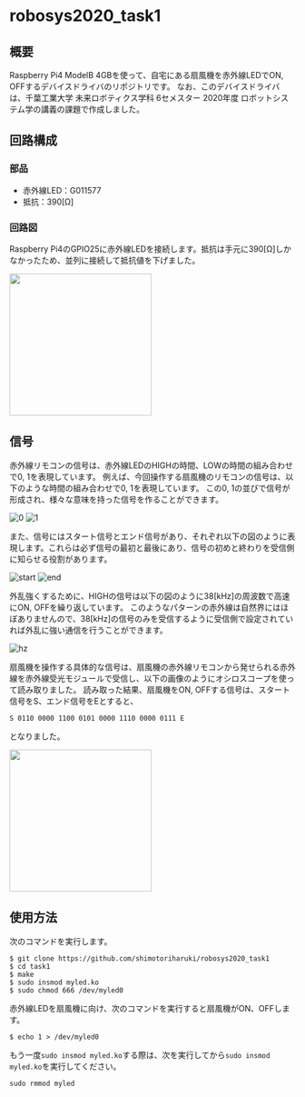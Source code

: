 # robosys2020_task1

## 概要

Raspberry Pi4 ModelB 4GBを使って、自宅にある扇風機を赤外線LEDでON, OFFするデバイスドライバのリポジトリです。
なお、このデバイスドライバは、千葉工業大学 未来ロボティクス学科 6セメスター 2020年度 ロボットシステム学の講義の課題で作成しました。

## 回路構成

### 部品

- 赤外線LED：G011577
- 抵抗：390[Ω]

### 回路図

Raspberry Pi4のGPIO25に赤外線LEDを接続します。抵抗は手元に390[Ω]しかなかったため、並列に接続して抵抗値を下げました。

<img src="https://github.com/shimotoriharuki/robosys2020_task1/blob/master/imgs/circuit.png" width="250">


## 信号

赤外線リモコンの信号は、赤外線LEDのHIGHの時間、LOWの時間の組み合わせで0, 1を表現しています。
例えば、今回操作する扇風機のリモコンの信号は、以下のような時間の組み合わせで0, 1を表現しています。
この0, 1の並びで信号が形成され、様々な意味を持った信号を作ることができます。

![0](https://github.com/shimotoriharuki/robosys2020_task1/blob/master/imgs/irremocon_0.png)
![1](https://github.com/shimotoriharuki/robosys2020_task1/blob/master/imgs/irremocon_1.png)

また、信号にはスタート信号とエンド信号があり、それぞれ以下の図のように表現します。これらは必ず信号の最初と最後にあり、信号の初めと終わりを受信側に知らせる役割があります。

![start](https://github.com/shimotoriharuki/robosys2020_task1/blob/master/imgs/irremocon_start.png)
![end](https://github.com/shimotoriharuki/robosys2020_task1/blob/master/imgs/irremocon_end.png)

外乱強くするために、HIGHの信号は以下の図のように38[kHz]の周波数で高速にON, OFFを繰り返しています。
このようなパターンの赤外線は自然界にはほぼありませんので、38[kHz]の信号のみを受信するように受信側で設定されていれば外乱に強い通信を行うことができます。

![hz](https://github.com/shimotoriharuki/robosys2020_task1/blob/master/imgs/irremocon_hz.png)

扇風機を操作する具体的な信号は、扇風機の赤外線リモコンから発せられる赤外線を赤外線受光モジュールで受信し、以下の画像のようにオシロスコープを使って読み取りました。
読み取った結果、扇風機をON, OFFする信号は、スタート信号をS、エンド信号をEとすると、
```
S 0110 0000 1100 0101 0000 1110 0000 0111 E
```
となりました。

<img src="https://github.com/shimotoriharuki/robosys2020_task1/blob/master/imgs/scope.jpg" width="250">


## 使用方法

次のコマンドを実行します。
```shell
$ git clone https://github.com/shimotoriharuki/robosys2020_task1
$ cd task1
$ make
$ sudo insmod myled.ko 
$ sudo chmod 666 /dev/myled0 
```

赤外線LEDを扇風機に向け、次のコマンドを実行すると扇風機がON、OFFします。
```shell
$ echo 1 > /dev/myled0 
```

もう一度`sudo insmod myled.ko`する際は、次を実行してから`sudo insmod myled.ko`を実行してください。
```shell
sudo rmmod myled
```
